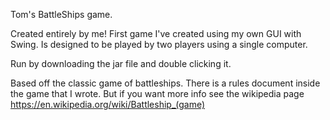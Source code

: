 Tom's BattleShips game.


Created entirely by me! First game I've created using my own GUI with Swing.
Is designed to be played by two players using a single computer.

Run by downloading the jar file and double clicking it.

Based off the classic game of battleships. There is a rules document inside the game that I wrote. But if you want more info see the wikipedia page https://en.wikipedia.org/wiki/Battleship_(game)
